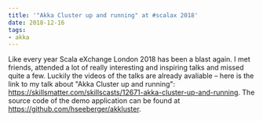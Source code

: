 ```yaml
---
title: '"Akka Cluster up and running" at #scalax 2018'
date: 2018-12-16
tags:
- akka
---
```


Like every year Scala eXchange London 2018 has been a blast again. I met friends, attended a lot of really interesting and inspiring talks and missed quite a few. Luckily the videos of the talks are already avaliable – here is the link to my talk about "Akka Cluster up and running": https://skillsmatter.com/skillscasts/12671-akka-cluster-up-and-running. The source code of the demo application can be found at https://github.com/hseeberger/akkluster.
